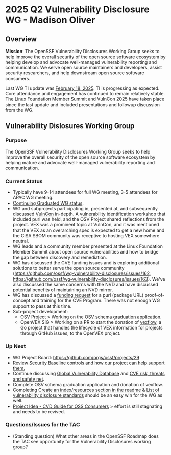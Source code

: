# 2025 Q2 Vulnerability Disclosure WG - Madison Oliver

## Overview
**Mission**: The OpenSSF Vulnerability Disclosures Working Group seeks to help improve the overall security of the open source software ecosystem by helping develop and advocate well-managed vulnerability reporting and communication. We serve open source maintainers and developers, assist security researchers, and help downstream open source software consumers.

Last WG TI update was [February 18, 2025](https://github.com/taladrane/tac/blob/main/TI-reports/2025/2025-Q1-Vulnerability-Disclosure-WG.md). TI is progressing as expected. Core attendance and engagement has continued to remain relatively stable. The Linux Foundation Member Summit and VulnCon 2025 have taken place since the last update and included presentations and followup discussion from the WG.

## Vulnerability Dislosures Working Group

### Purpose
The OpenSSF Vulnerability Disclosures Working Group seeks to help improve the overall security of the open source software ecosystem by helping mature and advocate well-managed vulnerability reporting and communication.

### Current Status
- Typically have 9-14 attendees for full WG meeting, 3-5 attendees for APAC WG meeting.
- [Continuing Graduated WG status](https://github.com/ossf/tac/blob/main/process/working-group-lifecycle.md#to-become-graduated).
- WG and subprojects participating in, presented at, and subsequently discussed [VulnCon](https://openssf.org/blog/2025/04/14/key-takeaways-from-vulncon-2025-insights-from-the-openssf-community/) in-depth. A vulnerability identification workshop that included purl was held, and the OSV Project shared reflections from the project. VEX was a prominent topic at VulnCon, and it was mentioned that the VEX as an overarching spec is expected to get a new home and the CISA SBOM community was receptive to hosting VEX somewhere neutral.
- WG leads and a community member presented at the Linux Foundation Member Summit about open source vulnerabilities and how to bridge the gap between discovery and remediation.
- WG has discussed the CVE funding issues and is exploring additional solutions to better serve the open source community (https://github.com/ossf/wg-vulnerability-disclosures/issues/162, https://github.com/ossf/wg-vulnerability-disclosures/issues/163). We've also discussed the same concerns with the NVD and have discussed potential benefits of maintaining an NVD mirror.
- WG has discussed a [funding request](https://github.com/ossf/tac/issues/476) for a purl (package URL) proof-of-concept and training for the CVE Program. There was not enough WG support to pass at this time.
- Sub-project development:
   - OSV Project > Working on the [OSV schema graduation application](https://github.com/ossf/tac/pull/456).
   - OpenVEX SIG > Working on a PR to start the donation of [vexflow](https://github.com/carabiner-dev/vexflow), a Go project that handles the lifecycle of VEX information for projects through GitHub issues, to the OpenVEX project. 

### Up Next
- WG Project Board: https://github.com/orgs/ossf/projects/29
- [Review Security Baseline controls and how our project can help support them.](https://github.com/ossf/wg-vulnerability-disclosures/issues/165)
- Continue discussing [Global Vulnerability Database](https://github.com/ossf/wg-vulnerability-disclosures/issues/162) and [CVE risk, threats and safety net](https://github.com/ossf/wg-vulnerability-disclosures/issues/163).
- Complete OSV schema graduation application and donation of vexflow.
- Completing [Create an index/resources section in the readme](https://github.com/ossf/wg-vulnerability-disclosures/issues/151) & [List of vulnerability disclosure standards](https://github.com/ossf/wg-vulnerability-disclosures/issues/67) should be an easy win for the WG as well.
- [Project Idea - CVD Guide for OSS Consumers](https://github.com/ossf/wg-vulnerability-disclosures/issues/115) > effort is still stagnating and needs to be revived.

### Questions/Issues for the TAC
- (Standing question) What other areas in the OpenSSF Roadmap does the TAC see opportunity for the Vulnerability Disclosures working group?
